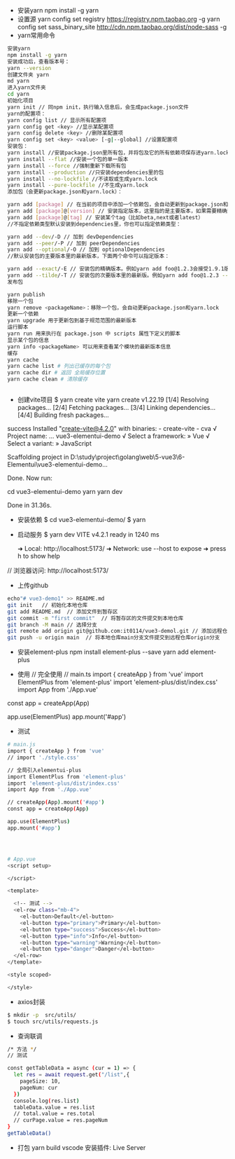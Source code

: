 
- 安装yarn
npm install -g yarn 
- 设置源
yarn config set registry https://registry.npm.taobao.org -g 
yarn config set sass_binary_site http://cdn.npm.taobao.org/dist/node-sass -g
- yarn常用命令
```bash
安装yarn 
npm install -g yarn
安装成功后，查看版本号： 
yarn --version
创建文件夹 yarn 
md yarn
进入yarn文件夹 
cd yarn
初始化项目 
yarn init // 同npm init，执行输入信息后，会生成package.json文件
yarn的配置项： 
yarn config list // 显示所有配置项
yarn config get <key> //显示某配置项
yarn config delete <key> //删除某配置项
yarn config set <key> <value> [-g|--global] //设置配置项
安装包： 
yarn install //安装package.json里所有包，并将包及它的所有依赖项保存进yarn.lock
yarn install --flat //安装一个包的单一版本
yarn install --force //强制重新下载所有包
yarn install --production //只安装dependencies里的包
yarn install --no-lockfile //不读取或生成yarn.lock
yarn install --pure-lockfile //不生成yarn.lock
添加包（会更新package.json和yarn.lock）：

yarn add [package] // 在当前的项目中添加一个依赖包，会自动更新到package.json和yarn.lock文件中
yarn add [package]@[version] // 安装指定版本，这里指的是主要版本，如果需要精确到小版本，使用-E参数
yarn add [package]@[tag] // 安装某个tag（比如beta,next或者latest）
//不指定依赖类型默认安装到dependencies里，你也可以指定依赖类型：

yarn add --dev/-D // 加到 devDependencies
yarn add --peer/-P // 加到 peerDependencies
yarn add --optional/-O // 加到 optionalDependencies
//默认安装包的主要版本里的最新版本，下面两个命令可以指定版本：

yarn add --exact/-E // 安装包的精确版本。例如yarn add foo@1.2.3会接受1.9.1版，但是yarn add foo@1.2.3 --exact只会接受1.2.3版
yarn add --tilde/-T // 安装包的次要版本里的最新版。例如yarn add foo@1.2.3 --tilde会接受1.2.9，但不接受1.3.0
发布包

yarn publish
移除一个包 
yarn remove <packageName>：移除一个包，会自动更新package.json和yarn.lock
更新一个依赖 
yarn upgrade 用于更新包到基于规范范围的最新版本
运行脚本 
yarn run 用来执行在 package.json 中 scripts 属性下定义的脚本
显示某个包的信息 
yarn info <packageName> 可以用来查看某个模块的最新版本信息
缓存 
yarn cache 
yarn cache list # 列出已缓存的每个包 
yarn cache dir # 返回 全局缓存位置 
yarn cache clean # 清除缓存



```

- 创建vite项目
$ yarn create vite
yarn create v1.22.19
[1/4] Resolving packages...
[2/4] Fetching packages...
[3/4] Linking dependencies...
[4/4] Building fresh packages...

success Installed "create-vite@4.2.0" with binaries:
      - create-vite
      - cva
√ Project name: ... vue3-elementui-demo
√ Select a framework: » Vue
√ Select a variant: » JavaScript

Scaffolding project in D:\study\project\golang\web\5-vue3\6-Elementui\vue3-elementui-demo...

Done. Now run:

  cd vue3-elementui-demo
  yarn
  yarn dev

Done in 31.36s.

- 安装依赖
$ cd vue3-elementui-demo/
$ yarn

- 启动服务
$ yarn dev
  VITE v4.2.1  ready in 1240 ms

  ➜  Local:   http://localhost:5173/
  ➜  Network: use --host to expose
  ➜  press h to show help

// 浏览器访问: http://localhost:5173/


- 上传github
```bash
echo"# vue3-demo1" >> README.md
git init   // 初始化本地仓库
git add README.md  // 添加文件到暂存区
git commit -m "first commit"  // 将暂存区的文件提交到本地仓库
git branch -M main // 选择分支
git remote add origin git@github.com:it0114/vue3-demol.git // 添加远程仓库
git push -u origin main  // 将本地仓库main分支文件提交到远程仓库origin分支

```


- 安装element-plus
npm install element-plus --save
yarn add element-plus

- 使用
// 完全使用
// main.ts
import { createApp } from 'vue'
import ElementPlus from 'element-plus'
import 'element-plus/dist/index.css'
import App from './App.vue'

const app = createApp(App)

app.use(ElementPlus)
app.mount('#app')

- 测试
```bash
# main.js
import { createApp } from 'vue'
// import './style.css'

// 全局引入elementui-plus
import ElementPlus from 'element-plus'
import 'element-plus/dist/index.css'
import App from './App.vue'

// createApp(App).mount('#app')
const app = createApp(App)

app.use(ElementPlus)
app.mount('#app')




# App.vue
<script setup>

</script>

<template>

  <!-- 测试 -->
  <el-row class="mb-4">
    <el-button>Default</el-button>
    <el-button type="primary">Primary</el-button>
    <el-button type="success">Success</el-button>
    <el-button type="info">Info</el-button>
    <el-button type="warning">Warning</el-button>
    <el-button type="danger">Danger</el-button>
  </el-row>
</template>

<style scoped>

</style>

```


- axios封装
```bash
$ mkdir -p  src/utils/
$ touch src/utils/requests.js
```
- 查询联调
```bash
/* 方法 */
// 测试

const getTableData = async (cur = 1) => {
  let res = await request.get("/list",{
    pageSize: 10,
    pageNum: cur
  })
  console.log(res.list)
  tableData.value = res.list
  // total.value = res.total
  // curPage.value = res.pageNum
}
getTableData()
```

- 打包
yarn build
vscode 安装插件: Live Server